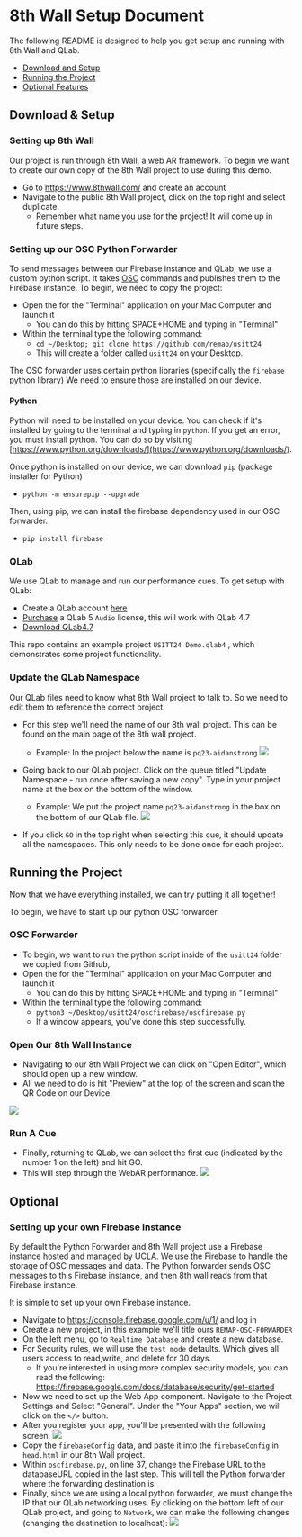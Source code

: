 # 8th Wall Setup Document

The following README is designed to help you get setup and running with 8th Wall and QLab.

- [Download and Setup](#download--setup)
- [Running the Project](#running-the-project)
- [Optional Features](#optional)


## Download & Setup


### Setting up 8th Wall

Our project is run through 8th Wall, a web AR framework. To begin we want to create our own copy of the 8th Wall project to use during this demo.
- Go to https://www.8thwall.com/ and create an account
- Navigate to the public 8th Wall project, click on the top right and select duplicate.
  - Remember what name you use for the project! It will come up in future steps.


### Setting up our OSC Python Forwarder

To send messages between our Firebase instance and QLab, we use a custom python script. It takes [OSC](https://en.wikipedia.org/wiki/Open_Sound_Control) commands and publishes them to the Firebase instance. To begin, we need to copy the project:

- Open the for the "Terminal" application on your Mac Computer and launch it
  - You can do this by hitting SPACE+HOME and typing in "Terminal"
- Within the terminal type the following command:
  - `cd ~/Desktop; git clone https://github.com/remap/usitt24`
  - This will create a folder called `usitt24` on your Desktop.

The OSC forwarder uses certain python libraries (specifically the `firebase` python library) We need to ensure those are installed on our device.

#### Python

Python will need to be installed on your device. You can check if it's installed by going to the terminal and typing in `python`. If you get an error, you must install python. You can do so by visiting [https://www.python.org/downloads/](https://www.python.org/downloads/).

Once python is installed on our device, we can download `pip` (package installer for Python)

- `python -m ensurepip --upgrade`

Then, using pip, we can install the firebase dependency used in our OSC forwarder.

- `pip install firebase`


### QLab

We use QLab to manage and run our performance cues. To get setup with QLab:

- Create a QLab account [here](https://qlab.app)
- [Purchase](https://qlab.app/shop/) a QLab 5 `Audio` license, this will work with QLab 4.7
- [Download QLab4.7](https://qlab.app/downloads/archive/QLab-4.7.zip)
  
This repo contains an example project `USITT24 Demo.qlab4` , which demonstrates some project functionality.

### Update the QLab Namespace

Our QLab files need to know what 8th Wall project to talk to. So we need to edit them to reference the correct project.

- For this step we'll need the name of our 8th wall project. This can be found on the main page of the 8th wall project. 
  - Example: In the project below the name is `pq23-aidanstrong`
![](./screenshots/Screenshot%202024-02-22%20at%202.20.19 PM.png)

- Going back to our QLab project. Click on the queue titled "Update Namespace - run once after saving a new copy". Type in your project name at the box on the bottom of the window.
  - Example: We put the project name `pq23-aidanstrong` in the box on the bottom of our QLab file.
![](./screenshots/Screenshot%202024-02-22%20at%202.24.46 PM.png)

- If you click `GO` in the top right when selecting this cue, it should update all the namespaces. This only needs to be done once for each project.
  
## Running the Project

Now that we have everything installed, we can try putting it all together!

To begin, we have to start up our python OSC forwarder.

### OSC Forwarder

- To begin, we want to run the python script inside of the `usitt24` folder we copied from Github,.
- Open the for the "Terminal" application on your Mac Computer and launch it
  - You can do this by hitting SPACE+HOME and typing in "Terminal"
- Within the terminal type the following command:
  - `python3 ~/Desktop/usitt24/oscfirebase/oscfirebase.py`
  - If a window appears, you've done this step successfully.


  
### Open Our 8th Wall Instance

- Navigating to our 8th Wall Project we can click on "Open Editor", which should open up a new window. 
- All we need to do is hit "Preview" at the top of the screen and scan the QR Code on our Device.

![](./screenshots/Screenshot%202024-02-22%20at%202.34.27 PM.png)
  
### Run A Cue

- Finally, returning to QLab, we can select the first cue (indicated by the number 1 on the left) and hit GO.
- This will step through the WebAR performance.
![](./screenshots/Screenshot%202024-02-22%20at%202.35.33 PM.png)



## Optional

### Setting up your own Firebase instance

By default the Python Forwarder and 8th Wall project use a Firebase instance hosted and managed by UCLA. We use the Firebase to handle the storage of OSC messages and data. The Python forwarder sends OSC messages to this Firebase instance, and then 8th wall reads from that Firebase instance.

It is simple to set up your own Firebase instance.

- Navigate to https://console.firebase.google.com/u/1/ and log in
- Create a new project, in this example we'll title ours `REMAP-OSC-FORWARDER`
- On the left menu, go to `Realtime Database` and create a new database.
- For Security rules, we will use the `test mode` defaults. Which gives all users access to read,write, and delete for 30 days.
  - If you're interested in using more complex security models, you can read the following: https://firebase.google.com/docs/database/security/get-started
- Now we need to set up the Web App component. Navigate to the Project Settings and Select "General". Under the "Your Apps" section, we will click on the `</>` button.
- After you register your app, you'll be presented with the following screen.
  ![](./screenshots//Screenshot%202024-02-23%20at%201.04.58 PM.png)
- Copy the `firebaseConfig` data, and paste it into the `firebaseConfig` in `head.html` in our 8th Wall project.
- Within `oscfirebase.py`, on line 37, change the Firebase URL to the databaseURL copied in the last step. This will tell the Python forwarder where the forwarding destination is.
- Finally, since we are using a local python forwarder, we must change the IP that our QLab networking uses. By clicking on the bottom left of our QLab project, and going to `Network`, we can make the following changes (changing the destination to localhost):
  ![](./screenshots/Screenshot%202024-02-23%20at%201.01.22 PM.png)